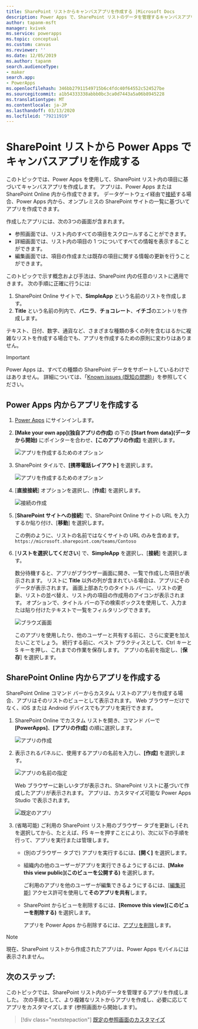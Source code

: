 ```yaml
---
title: SharePoint リストからキャンバスアプリを作成する |Microsoft Docs
description: Power Apps で、SharePoint リストのデータを管理するキャンバスアプリを自動的に作成する
author: tapanm-msft
manager: kvivek
ms.service: powerapps
ms.topic: conceptual
ms.custom: canvas
ms.reviewer: ''
ms.date: 12/05/2019
ms.author: tapanm
search.audienceType:
- maker
search.app:
- PowerApps
ms.openlocfilehash: 346bb27911549715b6c4fdc40f64552c524527be
ms.sourcegitcommit: a1b54333338abbb0bc3ca0d7443a5a06b8945228
ms.translationtype: MT
ms.contentlocale: ja-JP
ms.lasthandoff: 03/13/2020
ms.locfileid: "79211919"
---
```

# <a name="create-a-canvas-app-in-power-apps-from-a-sharepoint-list"></a>SharePoint リストから Power Apps でキャンバスアプリを作成する

このトピックでは、Power Apps を使用して、SharePoint リスト内の項目に基づいてキャンバスアプリを作成します。 アプリは、Power Apps または SharePoint Online 内から作成できます。 データゲートウェイ経由で[接続](connections/connection-sharepoint-online.md#create-a-connection)する場合、Power Apps 内から、オンプレミスの SharePoint サイトの一覧に基づいてアプリを作成できます。

作成したアプリには、次の3つの画面が含まれます。

- 参照画面では、リスト内のすべての項目をスクロールすることができます。
- 詳細画面では、リスト内の項目の 1 つについてすべての情報を表示することができます。
- 編集画面では、項目の作成または既存の項目に関する情報の更新を行うことができます。

このトピックで示す概念および手法は、SharePoint 内の任意のリストに適用できます。 次の手順に正確に行うには:

1. SharePoint Online サイトで、**SimpleApp** という名前のリストを作成します。
2. **Title** という名前の列内で、**バニラ**、**チョコレート**、**イチゴ**のエントリを作成します。

テキスト、日付、数字、通貨など、さまざまな種類の多くの列を含むはるかに複雑なリストを作成する場合でも、アプリを作成するための原則に変わりはありません。

> [!IMPORTANT]
> Power Apps は、すべての種類の SharePoint データをサポートしているわけではありません。 詳細については、「[Known issues (既知の問題)](connections/connection-sharepoint-online.md#known-issues)」を参照してください。

## <a name="create-an-app-from-within-power-apps"></a>Power Apps 内からアプリを作成する

1. [Power Apps](https://make.powerapps.com?utm_source=padocs&utm_medium=linkinadoc&utm_campaign=referralsfromdoc) にサインインします。

1. **[Make your own app]\(独自アプリの作成\)** の下の **[Start from data]\(データから開始\)** にポインターを合わせ、**[このアプリの作成]** を選択します。

    ![アプリを作成するためのオプション](./media/app-from-sharepoint/start-from-data.png)

1. SharePoint タイルで、**[携帯電話レイアウト]** を選択します。

    ![アプリを作成するためのオプション](./media/app-from-sharepoint/sharepoint-tile.png)

1. [**直接接続**] オプションを選択し、[**作成**] を選択します。

    ![接続の作成](./media/app-from-sharepoint/create-connection.png)

1. [**SharePoint サイトへの接続**] で、SharePoint Online サイトの URL を入力するか貼り付け、[**移動**] を選択します。

    この例のように、リストの名前ではなくサイトの URL のみを含めます。<br>`https://microsoft.sharepoint.com/teams/Contoso`

1. [**リストを選択してください**] で、**SimpleApp** を選択し、[**接続**] を選択します。

    数分待機すると、アプリがブラウザー画面に開き、一覧で作成した項目が表示されます。 リストに **Title** 以外の列が含まれている場合は、アプリにそのデータが表示されます。 画面上部あたりのタイトル バーに、リストの更新、リストの並べ替え、リスト内の項目の作成用のアイコンが表示されます。 オプションで、タイトル バーの下の検索ボックスを使用して、入力または貼り付けたテキストで一覧をフィルタリングできます。 

    ![ブラウズ画面](./media/app-from-sharepoint/browse-screen.png)

    このアプリを使用したり、他のユーザーと共有する前に、さらに変更を加えたいことでしょう。 続行する前に、ベスト プラクティスとして、Ctrl キーと S キーを押し、これまでの作業を保存します。 アプリの名前を指定し、[**保存**] を選択します。

## <a name="create-an-app-from-within-sharepoint-online"></a>SharePoint Online 内からアプリを作成する

SharePoint Online コマンド バーからカスタム リストのアプリを作成する場合、アプリはそのリストのビューとして表示されます。 Web ブラウザーだけでなく、iOS または Android デバイスでもアプリを実行できます。

1. SharePoint Online でカスタム リストを開き、コマンド バーで **[PowerApps]**、**[アプリの作成]** の順に選択します。

    ![アプリの作成](./media/app-from-sharepoint/generate-new-app.png)

2. 表示されるパネルに、使用するアプリの名前を入力し、**[作成]** を選択します。

    ![アプリの名前の指定](./media/app-from-sharepoint/app-name.png)

    Web ブラウザーに新しいタブが表示され、SharePoint リストに基づいて作成したアプリが表示されます。 アプリは、カスタマイズ可能な Power Apps Studio で表示されます。

    ![既定のアプリ](./media/app-from-sharepoint/default-app.png)

3. (省略可能) ご利用の SharePoint リスト用のブラウザー タブを更新し (それを選択してから、たとえば、F5 キーを押すことにより)、次に以下の手順を行って、アプリを実行または管理します。

    - (別のブラウザー タブで) アプリを実行するには、**[開く]** を選択します。
    - 組織内の他のユーザーがアプリを実行できるようにするには、**[Make this view public]\(このビューを公開する\)** を選択します。

        ご利用のアプリを他のユーザーが編集できるようにするには、[[編集可能]](share-app.md) アクセス許可を使用して**そのアプリを共有**します。

    - SharePoint からビューを削除するには、**[Remove this view]\(このビューを削除する\)** を選択します。

        アプリを Power Apps から削除するには、[アプリを削除](delete-app.md)します。

> [!NOTE]
> 現在、SharePoint リストから作成されたアプリは、Power Apps モバイルには表示されません。

## <a name="next-steps"></a>次のステップ:
このトピックでは、SharePoint リスト内のデータを管理するアプリを作成しました。 次の手順として、より複雑なリストからアプリを作成し、必要に応じてアプリをカスタマイズします (参照画面から開始します)。

> [!div class="nextstepaction"]
> [既定の参照画面のカスタマイズ](customize-layout-sharepoint.md)
